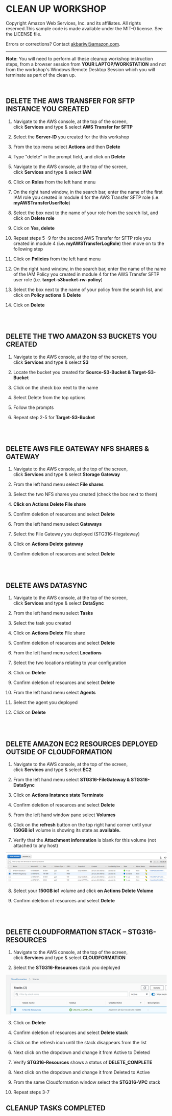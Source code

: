 CLEAN UP WORKSHOP
=================
Copyright Amazon Web Services, Inc. and its affiliates. All rights reserved.This sample code is made available under the MIT-0 license. See the LICENSE file.

Errors or corrections? Contact akbariw@amazon.com.

---------------------------------------------------------------------------------

**Note**: You will need to perform all these cleanup workshop instruction steps, from a browser
session from **YOUR LAPTOP/WORKSTATION** and not from the workshop's Windows Remote Desktop
Session which you will terminate as part of the clean up.


<br>

**DELETE THE AWS TRANSFER FOR SFTP INSTANCE YOU CREATED**
-----------------------------------------

1.  Navigate to the AWS console, at the top of the screen,
    click **Services** and type & select **AWS Transfer for SFTP**

2.  Select the **Server-ID** you created for the this workshop

3.  From the top menu select **Actions** and then **Delete**

4.  Type "delete" in the prompt field, and click on **Delete**

5.  Navigate to the AWS console, at the top of the screen,
    click **Services** and type & select **IAM**

6.  Click on **Roles** from the left hand menu

7.  On the right hand window, in the search bar, enter the name of the first IAM role you created in module 4 for the AWS Transfer SFTP role (i.e. **myAWSTransferUserRole**)

8. Select the box next to the name of your role from the search list, and click on **Delete role**

9. Cick on **Yes, delete**

10. Repeat steps 5 -9 for the second AWS Transfer for SFTP role you created in module 4 (**i.e. myAWSTransferLogRole**) then move on to the following step

11. Click on **Policies** from the left hand menu

12. On the right hand window, in the search bar, enter the name of the name of the IAM Policy you created in module 4 for the AWS Transfer SFTP user role (i.e. **target-s3bucket-rw-policy**)

13. Select the box next to the name of your policy from the search list, and click on **Policy actions** & **Delete**
149. Cick on **Delete**

<br/><br/>

**DELETE THE TWO AMAZON S3 BUCKETS YOU CREATED**
-----------------------------------------

1.  Navigate to the AWS console, at the top of the screen,
    click **Services** and type & select **S3**

2.  Locate the bucket you created for **Source-S3-Bucket & Target-S3-Bucket**

3.  Click on the check box next to the name

4.  Select Delete from the top options

5.  Follow the prompts

6.  Repeat step 2-5 for **Target-S3-Bucket**

<br/><br/>


**DELETE AWS FILE GATEWAY NFS SHARES & GATEWAY**
--------------------------------------------

1.  Navigate to the AWS console, at the top of the screen,
    click **Services** and type & select **Storage Gateway**

2.  From the left hand menu select **File shares**

3.  Select the two NFS shares you created (check the box next to them)

4.  **Click on Actions Delete File share**

5.  Confirm deletion of resources and select **Delete**

6.  From the left hand menu select **Gateways**

7.  Select the File Gateway you deployed (STG316-filegateway)

8.  Click on **Actions Delete gateway**

9.  Confirm deletion of resources and select **Delete**

<br/><br/>


**DELETE AWS DATASYNC**
-----------------------

1.  Navigate to the AWS console, at the top of the screen,
    click **Services** and type & select **DataSync**

2.  From the left hand menu select **Tasks**

3.  Select the task you created

4.  Click on **Actions Delete** File share

5.  Confirm deletion of resources and select **Delete**

6.  From the left hand menu select **Locations**

7.  Select the two locations relating to your configuration

8.  Click on **Delete**

9.  Confirm deletion of resources and select **Delete**

10. From the left hand menu select **Agents**

11. Select the agent you deployed

12. Click on **Delete**

<br/><br/>


**DELETE AMAZON EC2 RESOURCES DEPLOYED OUTSIDE OF CLOUDFORMATION**
-----------------------------------------------------------

1.  Navigate to the AWS console, at the top of the screen,
    click **Services** and type & select **EC2**

2.  From the left hand menu select **STG316-FileGateway & STG316-DataSync**

3.  Click on **Actions Instance state Terminate**

4.  Confirm deletion of resources and select **Delete**

5.  From the left hand window pane select **Volumes**

6.  Click on the **refresh** button on the top right hand corner until your
    **150GB io1** volume is showing its state as **available.**

7.  Verify that the **Attachment information** is blank for this volume (not
    attached to any host)  
    

<img src="images/5-1.png">

8.  Select your **150GB io1** volume and click **on Actions Delete Volume**

9.  Confirm deletion of resources and select **Delete**

<br/><br/>


**DELETE CLOUDFORMATION STACK – STG316-RESOURCES**
--------------------------------------------------

1.  Navigate to the AWS console, at the top of the screen,
    click **Services** and type & select **CLOUDFORMATION**

2.  Select the **STG316-Resources** stack you deployed

<img src="images/5-2.png">

3.  Click on **Delete**

4.  Confirm deletion of resources and select **Delete stack**

5.  Click on the refresh icon until the stack disappears from the list

6.  Next click on the dropdown and change it from Active to Deleted

7.  Verify **STG316-Resources** shows a status of **DELETE_COMPLETE**

8.  Next click on the dropdown and change it from Deleted to Active

9.  From the same Cloudformation window select the **STG316-VPC** stack

10. Repeat steps 3-7

**CLEANUP TASKS COMPLETED**
----------------------------
